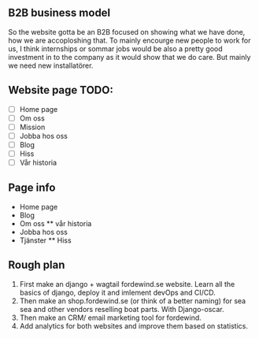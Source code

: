 ## B2B business model
So the website gotta be an B2B focused on showing what we have done, how we are accoploshing that.
To mainly encourge new people to work for us, I think internships or sommar jobs would be also a pretty good investment
in to the company as it would show that we do care. But mainly we need new installatörer.

## Website page TODO:
- [ ] Home page
- [ ] Om oss
- [ ] Mission
- [ ] Jobba hos oss
- [ ] Blog
- [ ] Hiss
- [ ] Vår historia

## Page info

* Home page
* Blog
* Om oss
** vår historia
* Jobba hos oss
* Tjänster
** Hiss

## Rough plan
1. First make an django + wagtail fordewind.se website. Learn all the basics of django, deploy it and imlement devOps and CI/CD.
2. Then make an shop.fordewind.se (or think of a better naming) for sea sea and other vendors reselling boat parts. With Django-oscar.
3. Then make an CRM/ email marketing tool for fordewind.
4. Add analytics for both websites and improve them based on statistics.
